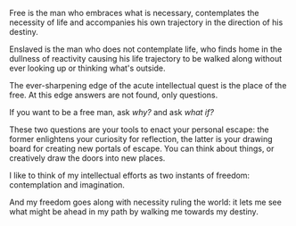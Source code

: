 Free is the man who embraces what is necessary, contemplates the necessity of life and accompanies his own trajectory in the direction of his destiny.

Enslaved is the man who does not contemplate life, who finds home in the dullness of reactivity causing his life trajectory to be walked along without ever looking up or thinking what's outside.

The ever-sharpening edge of the acute intellectual quest is the place of the free.
At this edge answers are not found, only questions.

If you want to be a free man, ask *why?* and ask *what if?*

These two questions are your tools to enact your personal escape: the former enlightens your curiosity for reflection, the latter is your drawing board for creating new portals of escape.
You can think about things, or creatively draw the doors into new places.

I like to think of my intellectual efforts as two instants of freedom: contemplation and imagination.

And my freedom goes along with necessity ruling the world: it lets me see what might be ahead in my path by walking me towards my destiny.
